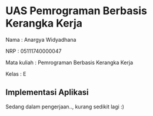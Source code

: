 # UAS Pemrograman Berbasis Kerangka Kerja

Nama          : Anargya Widyadhana

NRP           : 05111740000047

Mata kuliah   : Pemrograman Berbasis Kerangka Kerja

Kelas         : E


## Implementasi Aplikasi
Sedang dalam pengerjaan.., kurang sedikit lagi :)